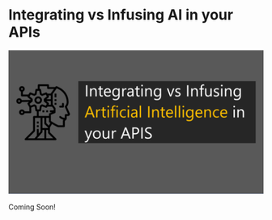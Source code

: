 # Integrating vs Infusing AI in your APIs

![Banner](https://github.com/allanchua101/serverless-ninja/blob/master/docs/006-ai-apis/Banner.png)

Coming Soon!
